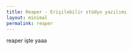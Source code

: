 ```yaml
---
title: Reaper - Erişilebilir stüdyo yazılımı
layout: minimal
permalink: reaper
---
```


reaper işte yaaa